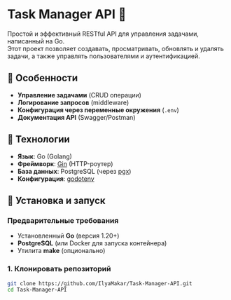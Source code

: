 # Task Manager API 🚀

Простой и эффективный RESTful API для управления задачами, написанный на Go.  
Этот проект позволяет создавать, просматривать, обновлять и удалять задачи, а также управлять пользователями и аутентификацией.

## 🔹 Особенности

- **Управление задачами** (CRUD операции)
- **Логирование запросов** (middleware)
- **Конфигурация через переменные окружения** (`.env`)
- **Документация API** (Swagger/Postman)

## 🔹 Технологии

- **Язык**: Go (Golang)
- **Фреймворк**: [Gin](https://github.com/gin-gonic/gin) (HTTP-роутер)
- **База данных**: PostgreSQL (через [pgx](https://github.com/jackc/pgx))
- **Конфигурация**: [godotenv](https://github.com/joho/godotenv)


## 🔹 Установка и запуск

### Предварительные требования
- Установленный **Go** (версия 1.20+)
- **PostgreSQL** (или Docker для запуска контейнера)
- Утилита **make** (опционально)

### 1. Клонировать репозиторий
```bash
git clone https://github.com/IlyaMakar/Task-Manager-API.git
cd Task-Manager-API
